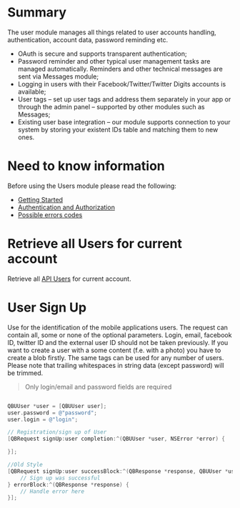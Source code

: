 
# Summary
The user module manages all things related to user accounts handling, authentication, account data, password reminding etc.

+ OAuth is secure and supports transparent authentication;
+ Password reminder and other typical user management tasks are managed automatically. Reminders and other technical messages are sent via Messages module;
+ Logging in users with their Facebook/Twitter/Twitter Digits accounts is available;
+ User tags – set up user tags and address them separately in your app or through the admin panel – supported by other modules such as Messages;
+ Existing user base integration – our module supports connection to your system by storing your existent IDs table and matching them to new ones.

<span id="Need_to_known_information" class="on_page_navigation"></span>
# Need to know information
Before using the Users module please read the following:
+ [Getting Started]()
+ [Authentication and Authorization]()
+ [Possible errors codes]()

<span id="Retrive_Users" class="on_page_navigation"></span>
# Retrieve all Users for current account

Retrieve all [API Users]() for current account.

<span id="User Sign UP" class="on_page_navigation"></span>
# User Sign Up

Use for the identification of the mobile applications users. The request can contain all, some or none of the optional parameters. Login, email, facebook ID, twitter ID and the external user ID should not be taken previously. If you want to create a user with a some content (f.e. with a photo) you have to create a blob firstly. The same tags can be used for any number of users.
Please note that trailing whitespaces in string data (except password) will be trimmed.


>Only login/email and password fields are required

``` objectivec

QBUUser *user = [QBUUser user];
user.password = @"password";
user.login = @"login";

// Registration/sign up of User
[QBRequest signUp:user completion:^(QBUUser *user, NSError *error) {

}];

//Old Style
[QBRequest signUp:user successBlock:^(QBResponse *response, QBUUser *user) {
    // Sign up was successful
} errorBlock:^(QBResponse *response) {
    // Handle error here
}];

```

